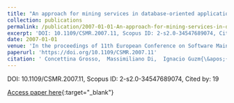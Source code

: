 ```yaml
---
title: "An approach for mining services in database-oriented applications"
collection: publications
permalink: /publication/2007-01-01-An-approach-for-mining-services-in-database-oriented-applications
excerpt: 'DOI: 10.1109/CSMR.2007.11, Scopus ID: 2-s2.0-34547689074, Cited by: 19'
date: 2007-01-01
venue: 'In the proceedings of 11th European Conference on Software Maintenance and Reengineering, Software Evolution in Complex Software Intensive Systems, CSMR 2007, 21-23 March 2007, Amsterdam, The Netherlands'
paperurl: 'https://doi.org/10.1109/CSMR.2007.11'
citation: ' Concettina Grosso,  Massimiliano Di,  Ignacio Guzm{\&apos;{a}}n, &quot;An approach for mining services in database-oriented applications.&quot; In the proceedings of 11th European Conference on Software Maintenance and Reengineering, Software Evolution in Complex Software Intensive Systems, CSMR 2007, 21-23 March 2007, Amsterdam, The Netherlands, 2007.'
---
```

DOI: 10.1109/CSMR.2007.11, Scopus ID: 2-s2.0-34547689074, Cited by: 19

[Access paper here](https://doi.org/10.1109/CSMR.2007.11){:target="_blank"}
